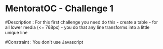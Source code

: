 # MentoratOC - Challenge 1

#Description : For this first challenge you need do this - create a table
                                                         - for all lower media (<= 768px)
                                                            - you do that any line transforms into a little unique line

#Constraint : You don't use Javascript